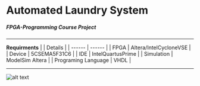 # Automated Laundry System

##### FPGA-Programming Course Project

----

**Requirments**
|  | Details |
| ------ | ------ |
| FPGA | Altera/IntelCycloneVSE |
| Device | 5CSEMA5F31C6 |
| IDE | IntelQuartusPrime |
| Simulation | ModelSim Altera |
| Programing Language | VHDL |

----

![alt text](https://www.rfidhy.com/wp-content/uploads/2019/05/201905086-2880x1440.jpg)
